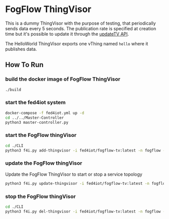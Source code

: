 # FogFlow ThingVisor

This is a dummy ThingVisor with the purpose of testing, that periodically sends data every 5 seconds.
The publication rate is specified at creation time but it's possible to update it through the 
[updateTV API](../../../Doc/CLI%20Usage%20Example.md#update-thingvisor). 

The HelloWorld ThingVisor exports one vThing named `hello` where it publishes data.

## How To Run

### build the docker image of FogFlow ThingVisor 

```bash
./build
```

### start the fed4iot system

```bash
docker-compose -f fed4iot.yml up -d 
cd ../../Master-Controller
python3 master-controller.py
```

### start the FogFlow thingVisor

```bash
cd ./CLI
python3 f4i.py add-thingvisor -i fed4iot/fogflow-tv:latest -n fogflow -d "FogFlow thingVisor"
```

### update the FogFlow thingVisor

Update the FogFlow ThingVisor to start or stop a service topology
```bash
python3 f4i.py update-thingvisor -i fed4iot/fogflow-tv:latest -n fogflow -d "FogFlow thingVisor"  -p '{"service_topology": "test", "command": "start"}'
```

### stop the FogFlow thingVisor

```bash
cd ./CLI
python3 f4i.py del-thingvisor -i fed4iot/fogflow-tv:latest -n fogflow -d "FogFlow thingVisor"
```
